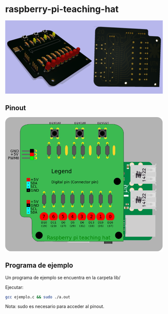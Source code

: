 # raspberry-pi-teaching-hat

![](images/fondo.png)


## Pinout

![](images/pinout.png)


## Programa de ejemplo
Un programa de ejemplo se encuentra en la carpeta lib/

Ejecutar:

```bash
gcc ejemplo.c && sudo ./a.out
```
Nota: sudo es necesario para acceder al pinout.
